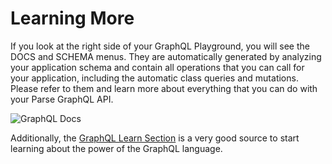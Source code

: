 # Learning More

If you look at the right side of your GraphQL Playground, you will see the DOCS and SCHEMA menus. They are automatically generated by analyzing your application schema and contain all operations that you can call for your application, including the automatic class queries and mutations. Please refer to them and learn more about everything that you can do with your Parse GraphQL API.

<img alt="GraphQL Docs" data-echo="{{ '/assets/images/graphql/graphql-docs.png' | prepend: site.baseurl }}"/>

Additionally, the [GraphQL Learn Section](https://graphql.org/learn/) is a very good source to start learning about the power of the GraphQL language.
